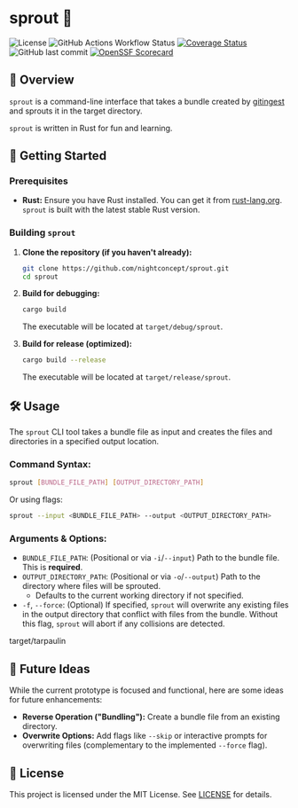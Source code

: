 # sprout 🌱

![License](https://img.shields.io/github/license/nightconcept/sprout)
![GitHub Actions Workflow Status](https://img.shields.io/github/actions/workflow/status/nightconcept/sprout/ci.yml)
[![Coverage Status](https://coveralls.io/repos/github/nightconcept/sprout/badge.svg?branch=main)](https://coveralls.io/github/nightconcept/sprout?branch=main)
![GitHub last commit](https://img.shields.io/github/last-commit/nightconcept/sprout)
[![OpenSSF Scorecard](https://api.scorecard.dev/projects/github.com/nightconcept/sprout/badge)](https://scorecard.dev/viewer/?uri=github.com/nightconcept/sprout)

## 🌟 Overview

`sprout` is a command-line interface that takes a bundle created by [gitingest](https://gitingest.com/) and sprouts it in the target directory.

`sprout` is written in Rust for fun and learning.

## 🚀 Getting Started

### Prerequisites

*   **Rust:** Ensure you have Rust installed. You can get it from [rust-lang.org](https://www.rust-lang.org/). `sprout` is built with the latest stable Rust version.

### Building `sprout`

1.  **Clone the repository (if you haven't already):**
    ```bash
    git clone https://github.com/nightconcept/sprout.git
    cd sprout
    ```
2.  **Build for debugging:**
    ```bash
    cargo build
    ```
    The executable will be located at `target/debug/sprout`.

3.  **Build for release (optimized):**
    ```bash
    cargo build --release
    ```
    The executable will be located at `target/release/sprout`.

## 🛠️ Usage

The `sprout` CLI tool takes a bundle file as input and creates the files and directories in a specified output location.

### Command Syntax:

```bash
sprout [BUNDLE_FILE_PATH] [OUTPUT_DIRECTORY_PATH]
```

Or using flags:

```bash
sprout --input <BUNDLE_FILE_PATH> --output <OUTPUT_DIRECTORY_PATH>
```

### Arguments & Options:

*   `BUNDLE_FILE_PATH`: (Positional or via `-i`/`--input`) Path to the bundle file. This is **required**.
*   `OUTPUT_DIRECTORY_PATH`: (Positional or via `-o`/`--output`) Path to the directory where files will be sprouted.
    *   Defaults to the current working directory if not specified.
*   `-f`, `--force`: (Optional) If specified, `sprout` will overwrite any existing files in the output directory that conflict with files from the bundle. Without this flag, `sprout` will abort if any collisions are detected.

target/tarpaulin

## 🔮 Future Ideas

While the current prototype is focused and functional, here are some ideas for future enhancements:

*   **Reverse Operation ("Bundling"):** Create a bundle file from an existing directory.
*   **Overwrite Options:** Add flags like `--skip` or interactive prompts for overwriting files (complementary to the implemented `--force` flag).

## 📜 License

This project is licensed under the MIT License. See [LICENSE](docs/LICENSE) for details.
